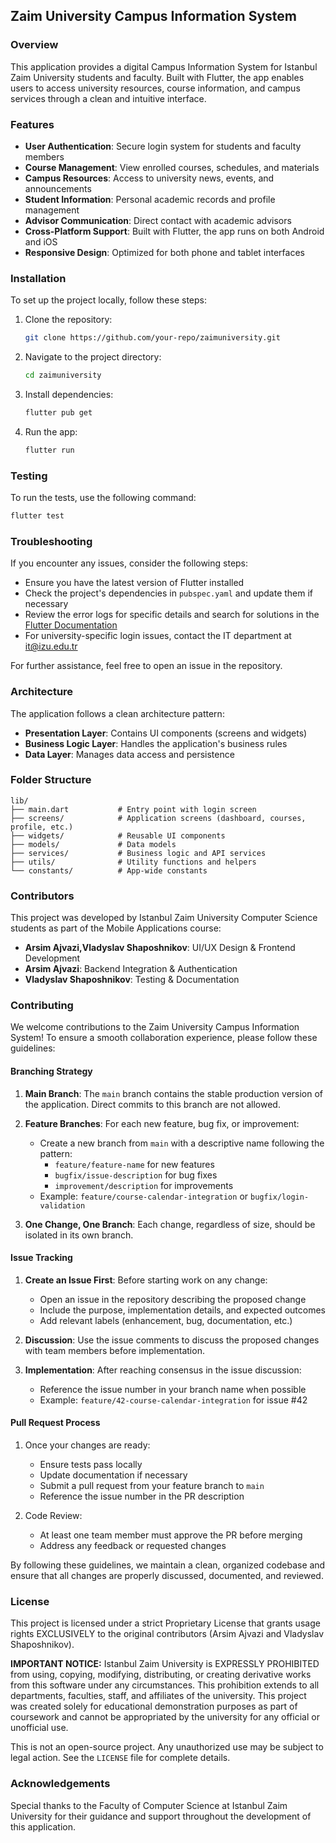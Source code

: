 ## Zaim University Campus Information System

### Overview

This application provides a digital Campus Information System for Istanbul Zaim University students and faculty. Built with Flutter, the app enables users to access university resources, course information, and campus services through a clean and intuitive interface.

### Features

- **User Authentication**: Secure login system for students and faculty members
- **Course Management**: View enrolled courses, schedules, and materials
- **Campus Resources**: Access to university news, events, and announcements
- **Student Information**: Personal academic records and profile management
- **Advisor Communication**: Direct contact with academic advisors
- **Cross-Platform Support**: Built with Flutter, the app runs on both Android and iOS
- **Responsive Design**: Optimized for both phone and tablet interfaces

### Installation

To set up the project locally, follow these steps:

1. Clone the repository:
    ```bash
    git clone https://github.com/your-repo/zaimuniversity.git
    ```
2. Navigate to the project directory:
    ```bash
    cd zaimuniversity
    ```
3. Install dependencies:
    ```bash
    flutter pub get
    ```
4. Run the app:
    ```bash
    flutter run
    ```

### Testing

To run the tests, use the following command:
```bash
flutter test
```

### Troubleshooting

If you encounter any issues, consider the following steps:

- Ensure you have the latest version of Flutter installed
- Check the project's dependencies in `pubspec.yaml` and update them if necessary
- Review the error logs for specific details and search for solutions in the [Flutter Documentation](https://flutter.dev/docs)
- For university-specific login issues, contact the IT department at [it@izu.edu.tr](mailto:it@izu.edu.tr)

For further assistance, feel free to open an issue in the repository.

### Architecture

The application follows a clean architecture pattern:

- **Presentation Layer**: Contains UI components (screens and widgets)
- **Business Logic Layer**: Handles the application's business rules
- **Data Layer**: Manages data access and persistence

### Folder Structure

```
lib/
├── main.dart           # Entry point with login screen
├── screens/            # Application screens (dashboard, courses, profile, etc.)
├── widgets/            # Reusable UI components
├── models/             # Data models
├── services/           # Business logic and API services
├── utils/              # Utility functions and helpers
└── constants/          # App-wide constants
```

### Contributors

This project was developed by Istanbul Zaim University Computer Science students as part of the Mobile Applications course:

- **Arsim Ajvazi,Vladyslav Shaposhnikov**: UI/UX Design & Frontend Development
- **Arsim Ajvazi**: Backend Integration & Authentication
- **Vladyslav Shaposhnikov**: Testing & Documentation

### Contributing

We welcome contributions to the Zaim University Campus Information System! To ensure a smooth collaboration experience, please follow these guidelines:

#### Branching Strategy

1. **Main Branch**: The `main` branch contains the stable production version of the application. Direct commits to this branch are not allowed.

2. **Feature Branches**: For each new feature, bug fix, or improvement:
   - Create a new branch from `main` with a descriptive name following the pattern:
     - `feature/feature-name` for new features
     - `bugfix/issue-description` for bug fixes
     - `improvement/description` for improvements
   - Example: `feature/course-calendar-integration` or `bugfix/login-validation`

3. **One Change, One Branch**: Each change, regardless of size, should be isolated in its own branch.

#### Issue Tracking

1. **Create an Issue First**: Before starting work on any change:
   - Open an issue in the repository describing the proposed change
   - Include the purpose, implementation details, and expected outcomes
   - Add relevant labels (enhancement, bug, documentation, etc.)

2. **Discussion**: Use the issue comments to discuss the proposed changes with team members before implementation.

3. **Implementation**: After reaching consensus in the issue discussion:
   - Reference the issue number in your branch name when possible
   - Example: `feature/42-course-calendar-integration` for issue #42

#### Pull Request Process

1. Once your changes are ready:
   - Ensure tests pass locally
   - Update documentation if necessary
   - Submit a pull request from your feature branch to `main`
   - Reference the issue number in the PR description

2. Code Review:
   - At least one team member must approve the PR before merging
   - Address any feedback or requested changes

By following these guidelines, we maintain a clean, organized codebase and ensure that all changes are properly discussed, documented, and reviewed.

### License

This project is licensed under a strict Proprietary License that grants usage rights EXCLUSIVELY to the original contributors (Arsim Ajvazi and Vladyslav Shaposhnikov).

**IMPORTANT NOTICE:** Istanbul Zaim University is EXPRESSLY PROHIBITED from using, copying, modifying, distributing, or creating derivative works from this software under any circumstances. This prohibition extends to all departments, faculties, staff, and affiliates of the university. This project was created solely for educational demonstration purposes as part of coursework and cannot be appropriated by the university for any official or unofficial use.

This is not an open-source project. Any unauthorized use may be subject to legal action. See the `LICENSE` file for complete details.

### Acknowledgements

Special thanks to the Faculty of Computer Science at Istanbul Zaim University for their guidance and support throughout the development of this application.
